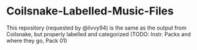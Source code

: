 # Coilsnake-Labelled-Music-Files
This repository (requested by @livvy94) is the same as the output from Coilsnake, but properly labelled and categorized (TODO: Instr. Packs and where they go, Pack 01)
